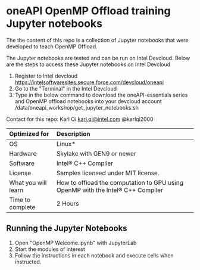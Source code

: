 # oneAPI OpenMP Offload training Jupyter notebooks 

The the content of this repo is a collection of Jupyter notebooks that were developed to teach OpenMP Offload.

The Jupyter notebooks are tested and can be run on Intel Devcloud.
Below are the steps to access these Jupyter notebooks on Intel Devcloud
1. Register to Intel devcloud 
    https://intelsoftwaresites.secure.force.com/devcloud/oneapi
2. Go to the "Terminal" in the Intel Devcloud
3. Type in the below command to download the oneAPI-essentials series and OpenMP offload notebooks into your devcloud account
    /data/oneapi_workshop/get_jupyter_notebooks.sh

Contact for this repo: Karl Qi karl.qi@intel.com @karlqi2000

| Optimized for                       | Description
|:---                               |:---
| OS                                | Linux*
| Hardware                          | Skylake with GEN9 or newer
| Software                          | Intel&reg; C++ Compiler
| License                           | Samples licensed under MIT license.
| What you will learn               | How to offload the computation to GPU using OpenMP with the Intel&reg; C++ Compiler
| Time to complete                  | 2 Hours

## Running the Jupyter Notebooks
1. Open "OpenMP Welcome.ipynb" with JupyterLab
2. Start the modules of interest
3. Follow the instructions in each notebook and execute cells when instructed.
